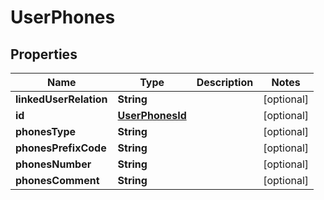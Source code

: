 
# UserPhones

## Properties
Name | Type | Description | Notes
------------ | ------------- | ------------- | -------------
**linkedUserRelation** | **String** |  |  [optional]
**id** | [**UserPhonesId**](UserPhonesId.md) |  |  [optional]
**phonesType** | **String** |  |  [optional]
**phonesPrefixCode** | **String** |  |  [optional]
**phonesNumber** | **String** |  |  [optional]
**phonesComment** | **String** |  |  [optional]



